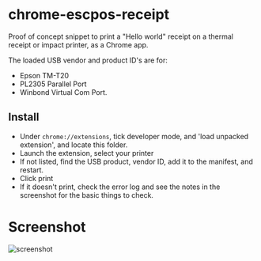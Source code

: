 # chrome-escpos-receipt

Proof of concept snippet to print a "Hello world" receipt on a thermal receipt or impact printer, as a Chrome app.

The loaded USB vendor and product ID's are for:

- Epson TM-T20
- PL2305 Parallel Port
- Winbond Virtual Com Port.

## Install

- Under `chrome://extensions`, tick developer mode, and 'load unpacked extension', and locate this folder.
- Launch the extension, select your printer
 - If not listed, find the USB product, vendor ID, add it to the manifest, and restart.
- Click print
 - If it doesn't print, check the error log and see the notes in the screenshot for the basic things to check.

# Screenshot
![screenshot](https://github.com/mike42/escpos-snippets/raw/master/chrome-escpos-receipt/assets/screenshot.png)

